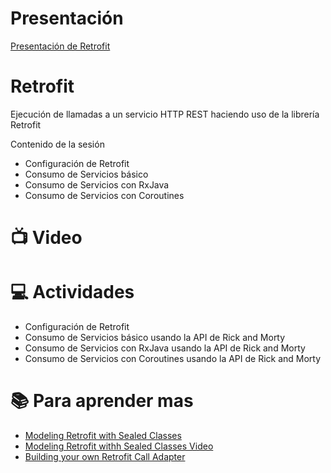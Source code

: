 # Presentación

[Presentación de Retrofit](https://docs.google.com/presentation/d/1hpJuGmgkLIHIBdDUpMWwR1tBm6Si7aVPUOOsSZyCHOA/edit?usp=sharing)

# Retrofit
Ejecución de llamadas a un servicio HTTP REST haciendo uso de la librería Retrofit

Contenido de la sesión
- Configuración de Retrofit
- Consumo de Servicios básico
- Consumo de Servicios con RxJava
- Consumo de Servicios con Coroutines

# :tv:  Video

# :computer:  Actividades
- Configuración de Retrofit
- Consumo de Servicios básico usando la API de Rick and Morty
- Consumo de Servicios con RxJava usando la API de Rick and Morty
- Consumo de Servicios con Coroutines usando la API de Rick and Morty

# :books: Para aprender mas 
- [Modeling Retrofit with Sealed Classes](https://proandroiddev.com/modeling-retrofit-responses-with-sealed-classes-and-coroutines-9d6302077dfe)
- [Modeling Retrofit withh Sealed Classes Video](https://www.youtube.com/watch?v=agjbbn9Swkc&ab_channel=AndroidWorldwide)
- [Building your own Retrofit Call Adapter](https://medium.com/android-news/building-your-own-retrofit-call-adapter-b198169bab69)
